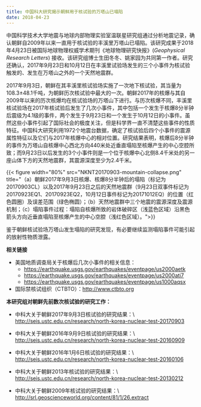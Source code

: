 ```yaml
---
title: 中国科大研究揭示朝鲜用于核试验的万塔山已塌陷
date: 2018-04-23
---
```


中国科学技术大学地震与地球内部物理实验室温联星研究组通过分析地震记录，确认朝鲜自2009年以来一直用于核试验的丰溪里万塔山已塌陷。该研究成果于2018年4月23日被国际地球物理权威学术期刊《地球物理研究快报》(*Geophysical Research Letters*) 接收。该研究组博士生田冬冬、姚家园为共同第一作者。研究还确认，2017年9月23日和10月12日在丰溪里试验场发生的三个小事件为核试验触发的、发生在万塔山之外的一个天然地震群。

2017年9月3日，朝鲜在其丰溪里核试验场实施了一次地下核试验，其当量为108.3±48.1千吨，为朝鲜历次核试验中最大的一次。朝鲜2017年的核爆与其自2009年以来的历次核爆均在核试验场的万塔山下进行。与历次核爆不同，丰溪里核试验场在2017年核试验后发生了几次小事件，其中包括一个发生于核爆8分半钟后震级为4.1级的事件，两个发生于9月23日和一个发生于10月12日的小事件。虽然这些小事件引起了国际社会的极度关注，但是科学界一直不清楚这些事件的性质特征。中国科大研究利用1972个地震台数据，确定了核试验后四个小事件的震源属性特征以及它们与2017年核爆中心的相对位置。研究结果表明，核爆后8分半钟的事件为万塔山自核爆中心西北方向440米处近垂直塌陷至核爆产生的中心空腔所致；而9月23日以后发生的3个小事件则是一个位于核爆中心北侧8.4千米处的另一座山体下方的天然地震群，其震源深度至少为2.4千米。

{{< figure width="80%" src="NKNT20170903-mountain-collapse.png" title="（a）朝鲜2017年9月3日核爆、核爆8分半钟后的塌陷（标记为20170903CL）以及2017年9月23日之后的天然地震群（9月23日双事件标记为20170923EQ1、20170923EQ2，10月12日事件标记为20171012EQ）的位置（红色圆圈）及误差范围（绿色椭圆）；（b）天然地震群中三个地震的震源深度及震源机制；（c）塌陷事件过程：塌陷自核爆所致的岩体破碎区（浅蓝色区域）沿黑色箭头方向近垂直塌陷至核爆产生的中心空腔（浅红色区域）。">}}

鉴于朝鲜核试验场万塔山发生塌陷的研究发现，有必要继续监测塌陷事件可能引起的放射性物质泄露。


**相关链接**

-   美国地质调查局关于核爆后几次小事件的相关信息：
    - https://earthquake.usgs.gov/earthquakes/eventpage/us2000aetk
    - https://earthquake.usgs.gov/earthquakes/eventpage/us2000ati7
    - https://earthquake.usgs.gov/earthquakes/eventpage/us1000aqsx
-   国际禁核试组织（CTBTO）：http://www.ctbto.org

**本研究组对朝鲜先前数次核试验的研究工作：**

-   中科大关于朝鲜2017年9月3日核试验的研究结果：\\
    http://seis.ustc.edu.cn/research/north-korea-nuclear-test-20170903

-   中科大关于朝鲜2016年9月9日核试验的研究结果：\\
    http://seis.ustc.edu.cn/research/north-korea-nuclear-test-20160909

-   中科大关于朝鲜2016年1月6日核试验的研究结果：\\
    http://seis.ustc.edu.cn/research/north-korea-nuclear-test-20160106

-   中科大关于朝鲜2013年核试验的研究结果：\\
    http://seis.ustc.edu.cn/research/north-korea-nuclear-test-20130212

-   中科大关于朝鲜2009年核试验的研究结果：\\
    http://srl.geoscienceworld.org/content/81/1/26.extract
